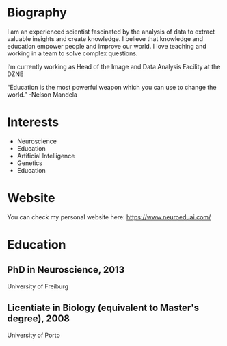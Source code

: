 # Biography
I am an experienced scientist fascinated by the analysis of data to extract valuable insights and create knowledge. I believe that knowledge and education empower people and improve our world. I love teaching and working in a team to solve complex questions.

I’m currently working as Head of the Image and Data Analysis Facility at the DZNE

“Education is the most powerful weapon which you can use to change the world.” -Nelson Mandela

# Interests

- Neuroscience
- Education
- Artificial Intelligence
- Genetics
- Education

# Website

You can check my personal website here: https://www.neuroeduai.com/

# Education

## PhD in Neuroscience, 2013

University of Freiburg

## Licentiate in Biology (equivalent to Master's degree), 2008

University of Porto



<!--
**amgfernandes/amgfernandes** is a ✨ _special_ ✨ repository because its `README.md` (this file) appears on your GitHub profile.

Here are some ideas to get you started:

- 🔭 I’m currently working on ...
- 🌱 I’m currently learning ...
- 👯 I’m looking to collaborate on ...
- 🤔 I’m looking for help with ...
- 💬 Ask me about ...
- 📫 How to reach me: ...
- 😄 Pronouns: ...
- ⚡ Fun fact: ...
-->
